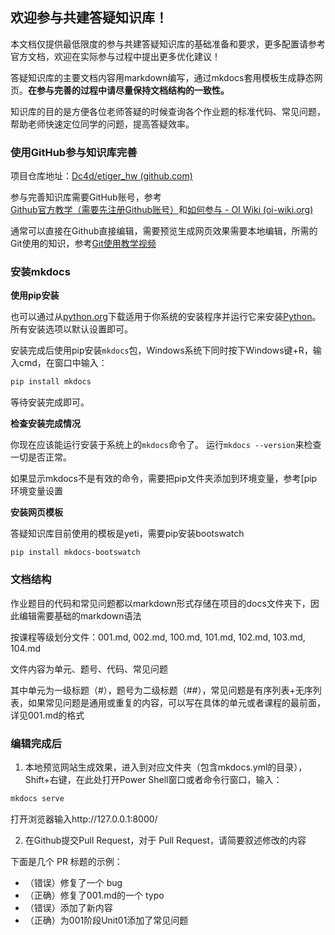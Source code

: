 ## 欢迎参与共建答疑知识库！

本文档仅提供最低限度的参与共建答疑知识库的基础准备和要求，更多配置请参考官方文档，欢迎在实际参与过程中提出更多优化建议！

答疑知识库的主要文档内容用markdown编写，通过mkdocs套用模板生成静态网页。**在参与完善的过程中请尽量保持文档结构的一致性。**

知识库的目的是方便各位老师答疑的时候查询各个作业题的标准代码、常见问题，帮助老师快速定位同学的问题，提高答疑效率。

### 使用GitHub参与知识库完善

项目仓库地址：[Dc4d/etiger_hw (github.com)](https://github.com/Dc4d/etiger_hw)

参与完善知识库需要GitHub账号，参考[Github官方教学（需要先注册Github账号）](https://lab.github.com/)和[如何参与 - OI Wiki (oi-wiki.org)](https://oi-wiki.org/intro/htc/)

通常可以直接在Github直接编辑，需要预览生成网页效果需要本地编辑，所需的Git使用的知识，参考[Git使用教学视频](https://www.bilibili.com/video/BV1T54y1H7Lo)



### 安装mkdocs

**使用pip安装**

也可以通过从[python.org](https://www.python.org/downloads/)下载适用于你系统的安装程序并运行它来安装[Python](https://www.python.org/)。所有安装选项以默认设置即可。

安装完成后使用pip安装`mkdocs`包，Windows系统下同时按下Windows键+R，输入cmd，在窗口中输入：

```bash
pip install mkdocs
```

等待安装完成即可。

**检查安装完成情况**

你现在应该能运行安装于系统上的`mkdocs`命令了。 运行`mkdocs --version`来检查一切是否正常。

如果显示mkdocs不是有效的命令，需要把pip文件夹添加到环境变量，参考[pip 环境变量设置

**安装网页模板**

答疑知识库目前使用的模板是yeti，需要pip安装bootswatch

```
pip install mkdocs-bootswatch
```

### 文档结构

作业题目的代码和常见问题都以markdown形式存储在项目的docs文件夹下，因此编辑需要基础的markdown语法

按课程等级划分文件：001.md, 002.md, 100.md, 101.md, 102.md, 103.md, 104.md

文件内容为单元、题号、代码、常见问题

其中单元为一级标题（#），题号为二级标题（##），常见问题是有序列表+无序列表，如果常见问题是通用或重复的内容，可以写在具体的单元或者课程的最前面，详见001.md的格式



### 编辑完成后

1. 本地预览网站生成效果，进入到对应文件夹（包含mkdocs.yml的目录），Shift+右键，在此处打开Power Shell窗口或者命令行窗口，输入：

  ```bash
  mkdocs serve
  ```

打开浏览器输入http://127.0.0.1:8000/

2. 在Github提交Pull Request，对于 Pull Request，请简要叙述修改的内容

下面是几个 PR 标题的示例：

- （错误）修复了一个 bug
- （正确）修复了001.md的一个 typo
- （错误）添加了新内容
- （正确）为001阶段Unit01添加了常见问题
